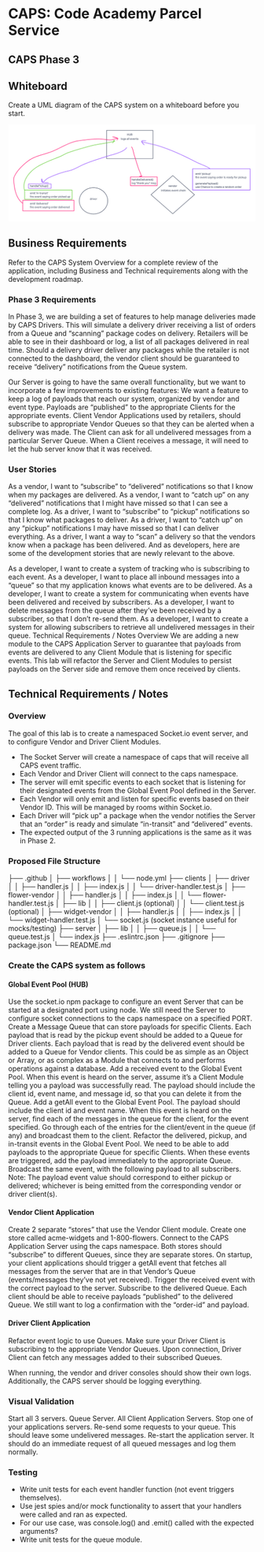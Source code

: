 # CAPS: Code Academy Parcel Service

## CAPS Phase 3

## Whiteboard

Create a UML diagram of the CAPS system on a whiteboard before you start.

![CAPS Whiteboard: Phase 3](./img/event-emitter-whiteboard.png)

## Business Requirements

Refer to the CAPS System Overview for a complete review of the application, including Business and Technical requirements along with the development roadmap.

### Phase 3 Requirements

In Phase 3, we are building a set of features to help manage deliveries made by CAPS Drivers. This will simulate a delivery driver receiving a list of orders from a Queue and “scanning” package codes on delivery. Retailers will be able to see in their dashboard or log, a list of all packages delivered in real time. Should a delivery driver deliver any packages while the retailer is not connected to the dashboard, the vendor client should be guaranteed to receive “delivery” notifications from the Queue system.

Our Server is going to have the same overall functionality, but we want to incorporate a few improvements to existing features:
We want a feature to keep a log of payloads that reach our system, organized by vendor and event type.
Payloads are “published” to the appropriate Clients for the appropriate events.
Client Vendor Applications used by retailers, should subscribe to appropriate Vendor Queues so that they can be alerted when a delivery was made.
The Client can ask for all undelivered messages from a particular Server Queue.
When a Client receives a message, it will need to let the hub server know that it was received.

### User Stories

As a vendor, I want to “subscribe” to “delivered” notifications so that I know when my packages are delivered.
As a vendor, I want to “catch up” on any “delivered” notifications that I might have missed so that I can see a complete log.
As a driver, I want to “subscribe” to “pickup” notifications so that I know what packages to deliver.
As a driver, I want to “catch up” on any “pickup” notifications I may have missed so that I can deliver everything.
As a driver, I want a way to “scan” a delivery so that the vendors know when a package has been delivered.
And as developers, here are some of the development stories that are newly relevant to the above.


As a developer, I want to create a system of tracking who is subscribing to each event.
As a developer, I want to place all inbound messages into a “queue” so that my application knows what events are to be delivered.
As a developer, I want to create a system for communicating when events have been delivered and received by subscribers.
As a developer, I want to delete messages from the queue after they’ve been received by a subscriber, so that I don’t re-send them.
As a developer, I want to create a system for allowing subscribers to retrieve all undelivered messages in their queue.
Technical Requirements / Notes
Overview
We are adding a new module to the CAPS Application Server to guarantee that payloads from events are delivered to any Client Module that is listening for specific events. This lab will refactor the Server and Client Modules to persist payloads on the Server side and remove them once received by clients.

## Technical Requirements / Notes

### Overview

The goal of this lab is to create a namespaced Socket.io event server, and to configure Vendor and Driver Client Modules.

- The Socket Server will create a namespace of caps that will receive all CAPS event traffic.
- Each Vendor and Driver Client will connect to the caps namespace.
- The server will emit specific events to each socket that is listening for their designated events from the Global Event Pool defined in the Server.
- Each Vendor will only emit and listen for specific events based on their Vendor ID. This will be managed by rooms within Socket.io.
- Each Driver will “pick up” a package when the vendor notifies the Server that an “order” is ready and simulate “in-transit” and “delivered” events.
- The expected output of the 3 running applications is the same as it was in Phase 2.

### Proposed File Structure

├── .github
│   ├── workflows
│   │   └── node.yml
├── clients
│   ├── driver
│   │   ├── handler.js
│   │   ├── index.js
│   │   └── driver-handler.test.js
│   ├── flower-vendor
│   │   ├── handler.js
│   │   ├── index.js
│   │   └── flower-handler.test.js
│   ├── lib
│   │   ├── client.js (optional)
│   │   └── client.test.js (optional)
│   ├── widget-vendor
│   │   ├── handler.js
│   │   ├── index.js
│   │   └── widget-handler.test.js
│   └── socket.js (socket instance useful for mocks/testing)
├── server
│   ├── lib
│   │   ├── queue.js
│   │   └── queue.test.js
│   └── index.js
├── .eslintrc.json
├── .gitignore
├── package.json
└── README.md

### Create the CAPS system as follows

#### Global Event Pool (HUB)

Use the socket.io npm package to configure an event Server that can be started at a designated port using node.
We still need the Server to configure socket connections to the caps namespace on a specified PORT.
Create a Message Queue that can store payloads for specific Clients.
Each payload that is read by the pickup event should be added to a Queue for Driver clients.
Each payload that is read by the delivered event should be added to a Queue for Vendor clients.
This could be as simple as an Object or Array, or as complex as a Module that connects to and performs operations against a database.
Add a received event to the Global Event Pool.
When this event is heard on the server, assume it’s a Client Module telling you a payload was successfully read.
The payload should include the client id, event name, and message id, so that you can delete it from the Queue.
Add a getAll event to the Global Event Pool.
The payload should include the client id and event name.
When this event is heard on the server, find each of the messages in the queue for the client, for the event specified.
Go through each of the entries for the client/event in the queue (if any) and broadcast them to the client.
Refactor the delivered, pickup, and in-transit events in the Global Event Pool.
We need to be able to add payloads to the appropriate Queue for specific Clients.
When these events are triggered, add the payload immediately to the appropriate Queue.
Broadcast the same event, with the following payload to all subscribers.
Note: The payload event value should correspond to either pickup or delivered; whichever is being emitted from the corresponding vendor or driver client(s).

#### Vendor Client Application

Create 2 separate “stores” that use the Vendor Client module.
Create one store called acme-widgets and 1-800-flowers.
Connect to the CAPS Application Server using the caps namespace.
Both stores should “subscribe” to different Queues, since they are separate stores.
On startup, your client applications should trigger a getAll event that fetches all messages from the server that are in that Vendor’s Queue (events/messages they’ve not yet received).
Trigger the received event with the correct payload to the server.
Subscribe to the delivered Queue.
Each client should be able to receive payloads “published” to the delivered Queue.
We still want to log a confirmation with the “order-id” and payload.

#### Driver Client Application

Refactor event logic to use Queues.
Make sure your Driver Client is subscribing to the appropriate Vendor Queues.
Upon connection, Driver Client can fetch any messages added to their subscribed Queues.

When running, the vendor and driver consoles should show their own logs. Additionally, the CAPS server should be logging everything.

### Visual Validation

Start all 3 servers.
Queue Server.
All Client Application Servers.
Stop one of your applications servers.
Re-send some requests to your queue.
This should leave some undelivered messages.
Re-start the application server.
It should do an immediate request of all queued messages and log them normally.

### Testing

- Write unit tests for each event handler function (not event triggers themselves).
- Use jest spies and/or mock functionality to assert that your handlers were called and ran as expected.
- For our use case, was console.log() and .emit() called with the expected arguments?
- Write unit tests for the queue module.
